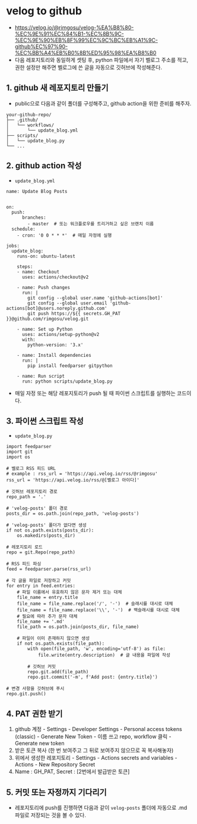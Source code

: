 # velog to github
- <https://velog.io/@rimgosu/velog-%EA%B8%80-%EC%9E%91%EC%84%B1-%EC%8B%9C-%EC%9E%90%EB%8F%99%EC%9C%BC%EB%A1%9C-github%EC%97%90-%EC%BB%A4%EB%B0%8B%ED%95%98%EA%B8%B0>
- 다음 레포지토리와 동일하게 셋팅 후, python 파일에서 자기 벨로그 주소를 적고, 권한 설정만 해주면 벨로그에 쓴 글을 자동으로 깃허브에 작성해준다.

## 1. github 새 레포지토리 만들기
- public으로 다음과 같이 폴더를 구성해주고, github action을 위한 준비를 해주자.
```
your-github-repo/
├── .github/
│   └── workflows/
│       └── update_blog.yml
├── scripts/
│   └── update_blog.py
└── ...
```


## 2. github action 작성
- `update_blog.yml`

```
name: Update Blog Posts
  

on:
  push:
      branches:
        - master  # 또는 워크플로우를 트리거하고 싶은 브랜치 이름
  schedule:
    - cron: '0 0 * * *'  # 매일 자정에 실행

jobs:
  update_blog:
    runs-on: ubuntu-latest

    steps:
    - name: Checkout
      uses: actions/checkout@v2

    - name: Push changes
      run: |
        git config --global user.name 'github-actions[bot]'
        git config --global user.email 'github-actions[bot]@users.noreply.github.com'
        git push https://${{ secrets.GH_PAT }}@github.com/rimgosu/velog.git

    - name: Set up Python
      uses: actions/setup-python@v2
      with:
        python-version: '3.x'

    - name: Install dependencies
      run: |
        pip install feedparser gitpython

    - name: Run script
      run: python scripts/update_blog.py

```

- 매일 자정 또는 해당 레포지토리가 push 될 때 파이썬 스크립트를 실행하는 코드이다.


## 3. 파이썬 스크립트 작성
- `update_blog.py`
```
import feedparser
import git
import os

# 벨로그 RSS 피드 URL
# example : rss_url = 'https://api.velog.io/rss/@rimgosu'
rss_url = 'https://api.velog.io/rss/@[벨로그 아이다]'

# 깃허브 레포지토리 경로
repo_path = '.'

# 'velog-posts' 폴더 경로
posts_dir = os.path.join(repo_path, 'velog-posts')

# 'velog-posts' 폴더가 없다면 생성
if not os.path.exists(posts_dir):
    os.makedirs(posts_dir)

# 레포지토리 로드
repo = git.Repo(repo_path)

# RSS 피드 파싱
feed = feedparser.parse(rss_url)

# 각 글을 파일로 저장하고 커밋
for entry in feed.entries:
    # 파일 이름에서 유효하지 않은 문자 제거 또는 대체
    file_name = entry.title
    file_name = file_name.replace('/', '-')  # 슬래시를 대시로 대체
    file_name = file_name.replace('\\', '-')  # 백슬래시를 대시로 대체
    # 필요에 따라 추가 문자 대체
    file_name += '.md'
    file_path = os.path.join(posts_dir, file_name)

    # 파일이 이미 존재하지 않으면 생성
    if not os.path.exists(file_path):
        with open(file_path, 'w', encoding='utf-8') as file:
            file.write(entry.description)  # 글 내용을 파일에 작성

        # 깃허브 커밋
        repo.git.add(file_path)
        repo.git.commit('-m', f'Add post: {entry.title}')

# 변경 사항을 깃허브에 푸시
repo.git.push()
```


## 4. PAT 권한 받기
1. github 계정 - Settings - Developer Settings - Personal access tokens (classic) - Generate New Token - 이름 쓰고 repo, workflow 클릭 - Generate new token
2. 받은 토큰 복사 (한 번 보여주고 그 뒤로 보여주지 않으므로 꼭 복사해놓자)
3. 위에서 생성한 레포지토리 - Settings - Actions secrets and variables - Actions - New Repository Secret
4. Name : GH_PAT, Secret : [2번에서 발급받은 토큰]


## 5. 커밋 또는 자정까지 기다리기
- 레포지토리에 push를 진행하면 다음과 같이 `velog-posts` 폴더에 자동으로 .md 파일로 저장되는 것을 볼 수 있다.
